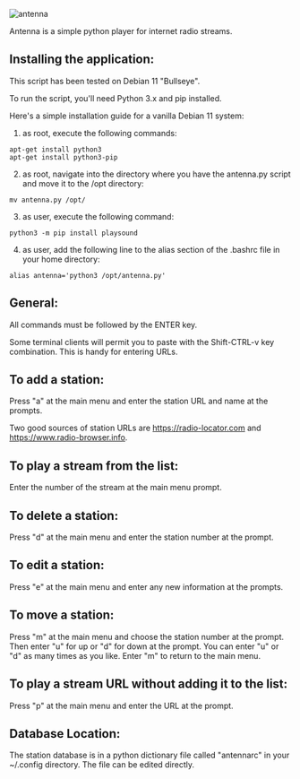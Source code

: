 ![antenna](https://user-images.githubusercontent.com/82686470/181785394-e0dab79e-95db-4a7d-8e19-ee3339c7ae11.png)


Antenna is a simple python player for internet radio streams.


Installing the application:
---------------------------

This script has been tested on Debian 11 "Bullseye".

To run the script, you'll need Python 3.x and pip installed. 

Here's a simple installation guide for a vanilla Debian 11 system:

1. as root, execute the following commands:
```
apt-get install python3
apt-get install python3-pip
```

2. as root, navigate into the directory where you have the antenna.py script and move it to the /opt directory:
```
mv antenna.py /opt/
```

3. as user, execute the following command:
```
python3 -m pip install playsound
```
4. as user, add the following line to the alias section of the .bashrc file in your home directory:
```
alias antenna='python3 /opt/antenna.py'
```


General:
--------

All commands must be followed by the ENTER key.

Some terminal clients will permit you to paste with the Shift-CTRL-v key combination. This is handy for entering URLs.


To add a station:
-----------------

Press "a" at the main menu and enter the station URL and name at the prompts. 

Two good sources of station URLs are https://radio-locator.com and https://www.radio-browser.info. 


To play a stream from the list:
-------------------------------

Enter the number of the stream at the main menu prompt.


To delete a station:
--------------------

Press "d" at the main menu and enter the station number at the prompt.


To edit a station:
------------------

Press "e" at the main menu and enter any new information at the prompts.


To move a station:
------------------

Press "m" at the main menu and choose the station number at the prompt. Then enter "u" for up or "d" for down at the prompt. You can enter "u" or "d" as many times as you like. Enter "m" to return to the main menu.


To play a stream URL without adding it to the list:
---------------------------------------------------

Press "p" at the main menu and enter the URL at the prompt.


Database Location:
------------------

The station database is in a python dictionary file called "antennarc" in your ~/.config directory. The file can be edited directly.
